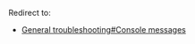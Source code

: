 Redirect to:

*   [General troubleshooting#Console messages](/index.php?title=General_troubleshooting&redirect=no#Console_messages "General troubleshooting")